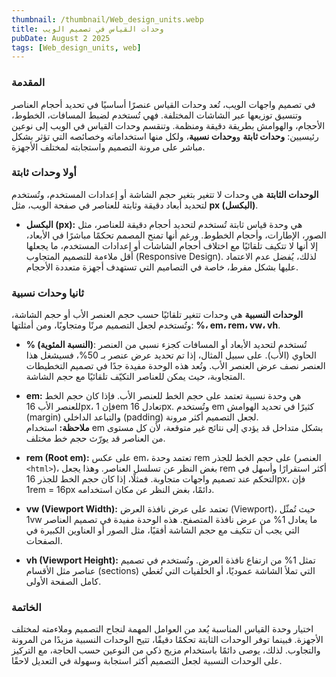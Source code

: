 ```yaml
---
thumbnail: /thumbnail/Web_design_units.webp
title: وحدات القياس في تصميم الويب
pubDate: August 2 2025
tags: [Web_design_units, web]
---
```


### **المقدمة**

في تصميم واجهات الويب، تُعد وحدات القياس عنصرًا أساسيًا في تحديد أحجام العناصر وتنسيق توزيعها عبر الشاشات المختلفة. فهي تُستخدم لضبط المسافات، الخطوط، الأحجام، والهوامش بطريقة دقيقة ومنظمة. وتنقسم وحدات القياس في الويب إلى نوعين رئيسيين: **وحدات ثابتة** و**وحدات نسبية**، ولكل منها استخداماته وخصائصه التي تؤثر بشكل مباشر على مرونة التصميم واستجابته لمختلف الأجهزة.

### **أولا وحدات ثابتة**

**الوحدات الثابتة** هي وحدات لا تتغير بتغير حجم الشاشة أو إعدادات المستخدم، وتُستخدم لتحديد أبعاد دقيقة وثابتة للعناصر في صفحة الويب، مثل **px (البكسل)**.

- **البكسل (px):**  هي وحدة قياس ثابتة تُستخدم لتحديد أحجام دقيقة للعناصر، مثل الصور، الإطارات، وأحجام الخطوط. ورغم أنها تمنح المصمم تحكمًا مباشرًا في الأبعاد، إلا أنها لا تتكيف تلقائيًا مع اختلاف أحجام الشاشات أو إعدادات المستخدم، ما يجعلها أقل ملاءمة للتصميم المتجاوب (Responsive Design). لذلك، يُفضل عدم الاعتماد عليها بشكل مفرط، خاصة في التصاميم التي تستهدف أجهزة متعددة الأحجام.

### **ثانيا وحدات نسبية**

**الوحدات النسبية** هي وحدات تتغير تلقائيًا حسب حجم العنصر الأب أو حجم الشاشة، وتُستخدم لجعل التصميم مرنًا ومتجاوبًا، ومن أمثلتها: **%، em، rem، vw، vh**.

- ****% (النسبة المئوية)****: تُستخدم لتحديد الأبعاد أو المسافات كجزء نسبي من العنصر الحاوي (الأب). على سبيل المثال، إذا تم تحديد عرض عنصر بـ 50%، فسيشغل هذا العنصر نصف عرض العنصر الأب. وتُعد هذه الوحدة مفيدة جدًا في تصميم التخطيطات المتجاوبة، حيث يمكن للعناصر التكيّف تلقائيًا مع حجم الشاشة.

- **em:** هي وحدة نسبية تعتمد على حجم الخط للعنصر الأب. فإذا كان حجم الخط للعنصر الأب 16px، فإن 1em تعادل 16px. وتُستخدم em كثيرًا في تحديد الهوامش (margin) والتباعد الداخلي (padding) لجعل التصميم أكثر مرونة.  
  **ملاحظة:** استخدام em بشكل متداخل قد يؤدي إلى نتائج غير متوقعة، لأن كل مستوى من العناصر قد يورّث حجم خط مختلف.

- **rem (Root em):** على عكس em، تعتمد وحدة rem على حجم الخط للجذر (العنصر `<html>`)، بغض النظر عن تسلسل العناصر. وهذا يجعل rem أكثر استقرارًا وأسهل في التحكم عند تصميم واجهات متجاوبة. فمثلًا، إذا كان حجم الخط للجذر 16px، فإن 1rem = 16px دائمًا، بغض النظر عن مكان استخدامه.

- **vw (Viewport Width):** تعتمد على عرض نافذة العرض (Viewport)، حيث تُمثّل 1vw ما يعادل 1% من عرض نافذة المتصفح. هذه الوحدة مفيدة في تصميم العناصر التي يجب أن تتكيف مع حجم الشاشة أفقيًا، مثل الصور أو العناوين الكبيرة في الصفحات.

- **vh (Viewport Height):** تمثل 1% من ارتفاع نافذة العرض. وتُستخدم في تصميم عناصر مثل الأقسام (sections) التي تملأ الشاشة عموديًا، أو الخلفيات التي تُغطي كامل الصفحة الأولى.

### **الخاتمة**

اختيار وحدة القياس المناسبة يُعد من العوامل المهمة لنجاح التصميم وملاءمته لمختلف الأجهزة. فبينما توفر الوحدات الثابتة تحكمًا دقيقًا، تتيح الوحدات النسبية مزيدًا من المرونة والتجاوب. لذلك، يوصى دائمًا باستخدام مزيج ذكي من النوعين حسب الحاجة، مع التركيز على الوحدات النسبية لجعل التصميم أكثر استجابة وسهولة في التعديل لاحقًا.
